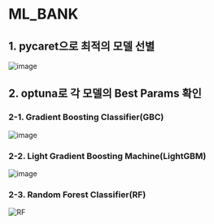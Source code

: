 # ML_BANK

## 1. pycaret으로 최적의 모델 선별
![image](https://github.com/user-attachments/assets/2ee884b1-385c-4ac3-b2da-2026dbb32dee)


## 2. optuna로 각 모델의 Best Params 확인
### 2-1. Gradient Boosting Classifier(GBC)
![image](https://github.com/user-attachments/assets/f52aeeb5-ee4c-4ae5-9763-d4e07e53f1ad)


   
### 2-2. Light Gradient Boosting Machine(LightGBM)
![image](https://github.com/user-attachments/assets/7c5f7f51-afa6-481e-ba4f-7a39b85b8819)





### 2-3. Random Forest Classifier(RF)
![RF](https://github.com/user-attachments/assets/162b734f-010c-412a-be48-ded863ed5b15)
